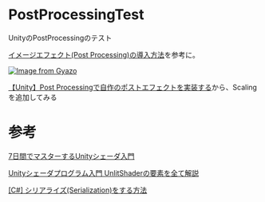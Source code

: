 # PostProcessingTest
UnityのPostProcessingのテスト  

[イメージエフェクト(Post Processing)の導入方法](https://nobushiueshi.com/unity%E3%82%A4%E3%83%A1%E3%83%BC%E3%82%B8%E3%82%A8%E3%83%95%E3%82%A7%E3%82%AF%E3%83%88post-processing%E3%81%AE%E5%B0%8E%E5%85%A5%E6%96%B9%E6%B3%95/)を参考に。  

[![Image from Gyazo](https://i.gyazo.com/554d9a6c05c9c0759bd111cda4cf9804.png)](https://gyazo.com/554d9a6c05c9c0759bd111cda4cf9804)

[【Unity】Post Processingで自作のポストエフェクトを実装する](https://light11.hatenadiary.com/entry/2019/03/31/225111)から、Scalingを追加してみる

# 参考  

[7日間でマスターするUnityシェーダ入門](https://nn-hokuson.hatenablog.com/entry/2018/02/15/140037)  

[Unityシェーダプログラム入門 UnlitShaderの要素を全て解説](https://amagamina.jp/blog/unity-shader/)

[[C#] シリアライズ(Serialization)をする方法](https://www.nowonbun.com/210.html)
